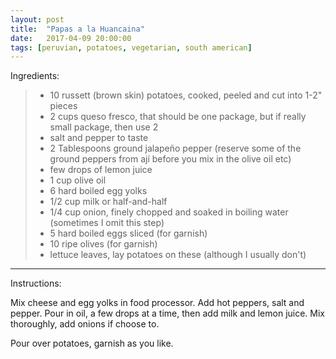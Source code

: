 ```yaml
---
layout: post
title:  "Papas a la Huancaina"
date:   2017-04-09 20:00:00
tags: [peruvian, potatoes, vegetarian, south american]
---
```


Ingredients:

>  * 10 russett (brown skin) potatoes, cooked, peeled and cut into 1-2" pieces
>  * 2 cups queso fresco, that should be one package, but if really small package, then use 2
>  * salt and pepper to taste
>  * 2 Tablespoons ground jalapeño pepper (reserve some of the ground peppers from ají before you mix in the olive oil etc)
>  * few drops of lemon juice
>  * 1 cup olive oil
>  * 6 hard boiled egg yolks
>  * 1/2 cup milk or half-and-half
>  * 1/4 cup onion, finely chopped and soaked in boiling water (sometimes I omit this step)
>  * 5 hard boiled eggs sliced (for garnish)
>  * 10 ripe olives (for garnish)
>  * lettuce leaves, lay potatoes on these (although I usually don't)

---

Instructions:

Mix cheese and egg yolks in food processor. Add hot peppers, salt and pepper. Pour in oil, a few drops at a time, then add milk and lemon juice.  Mix thoroughly, add onions if choose to.

Pour over potatoes, garnish as you like.
